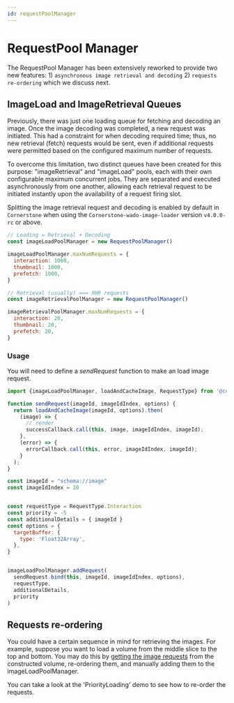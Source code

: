 ```yaml
---
id: requestPoolManager
---
```



# RequestPool Manager

The RequestPool Manager has been extensively reworked to provide two new features: 1) `asynchronous image retrieval and decoding` 2) `requests re-ordering` which we discuss next.

## ImageLoad and ImageRetrieval Queues

Previously, there was just one loading queue for fetching and decoding an image.
Once the image decoding was completed, a new request was initiated. This had a constraint
for when decoding required time; thus, no new retrieval (fetch) requests would be sent,
even if additional requests were permitted based on the configured maximum number of requests.

To overcome this limitation, two distinct queues have been created for this
purpose: "imageRetrieval" and "imageLoad" pools, each with their own configurable maximum concurrent
jobs. They are separated and executed asynchronously from one another, allowing
each retrieval request to be initiated instantly upon the availability of a request firing slot.

Splitting the image retrieval request and decoding is enabled by default in `Cornerstone` when using the `Cornerstone-wado-image-loader` version `v4.0.0-rc` or above.

```js
// Loading = Retrieval + Decoding
const imageLoadPoolManager = new RequestPoolManager()

imageLoadPoolManager.maxNumRequests = {
  interaction: 1000,
  thumbnail: 1000,
  prefetch: 1000,
}

// Retrieval (usually) === XHR requests
const imageRetrievalPoolManager = new RequestPoolManager()

imageRetrievalPoolManager.maxNumRequests = {
  interaction: 20,
  thumbnail: 20,
  prefetch: 20,
}
```

### Usage
You will need to define a *sendRequest* function to make an load image request.


```js
import {imageLoadPoolManager, loadAndCacheImage, RequestType} from '@cornerstone/core'

function sendRequest(imageId, imageIdIndex, options) {
  return loadAndCacheImage(imageId, options).then(
    (image) => {
      // render
      successCallback.call(this, image, imageIdIndex, imageId);
    },
    (error) => {
      errorCallback.call(this, error, imageIdIndex, imageId);
    }
  );
}

const imageId = "schema://image"
const imageIdIndex = 10


const requestType = RequestType.Interaction
const priority = -5
const additionalDetails = { imageId }
const options = {
  targetBuffer: {
    type: 'Float32Array',
  },
}


imageLoadPoolManager.addRequest(
  sendRequest.bind(this, imageId, imageIdIndex, options),
  requestType,
  additionalDetails,
  priority
)
```


## Requests re-ordering

You could have a certain sequence in mind for retrieving the images. For example,
suppose you want to load a volume from the middle slice to the top and bottom.
You may do this by [getting the image requests](/docs/cornerstone-image-loader-streaming-volume/classes/StreamingImageVolume#getimageloadrequests) from the constructed volume, re-ordering them,
and manually adding them to the imageLoadPoolManager.

You can take a look at the 'PriorityLoading' demo to see how to re-order the requests.
